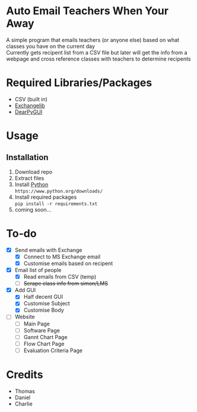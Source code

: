 # Auto Email Teachers When Your Away
A simple program that emails teachers (or anyone else) based on what classes you have on the current day  
Currently gets recipent list from a CSV file but later will get the info from a webpage and cross reference classes with teachers to determine recipents  

# Required Libraries/Packages
- CSV (built in)
- [Exchangelib](https://pypi.org/project/exchangelib/)
- [DearPyGUI](https://pypi.org/project/dearpygui/)

# Usage
## Installation
1. Download repo
2. Extract files
3. Install [Python](https://www.python.org/downloads/)  
```https://www.python.org/downloads/```
4. Install required packages  
```pip install -r requirements.txt```  
5. coming soon...

# To-do
- [x] Send emails with Exchange
  - [x] Connect to MS Exchange email
  - [x] Customise emails based on recipent
- [x] Email list of people
  - [x] Read emails from CSV (temp)
  - [ ] ~~Scrape class info from simon/LMS~~
- [x] Add GUI
  - [x] Half decent GUI
  - [x] Customise Subject
  - [x] Customise Body
- [ ] Website
  - [ ] Main Page
  - [ ] Software Page
  - [ ] Gannt Chart Page
  - [ ] Flow Chart Page
  - [ ] Evaluation Criteria Page

# Credits
- Thomas
- Daniel
- Charlie